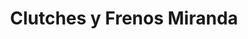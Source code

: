 ---
title: "Clutches y Frenos Miranda"
url: /quetzaltenango/clutches-y-frenos-miranda/
shop: reparación de automóviles
---